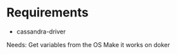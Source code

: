 # Requirements 
- cassandra-driver

Needs:
    Get variables from the OS
    Make it works on doker


